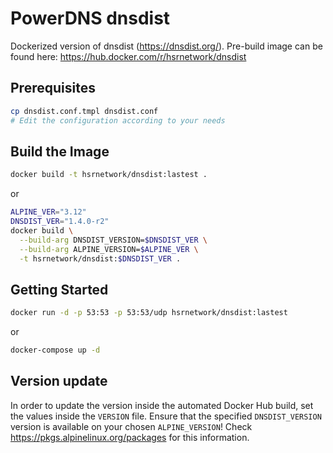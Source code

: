 # PowerDNS dnsdist
Dockerized version of dnsdist (https://dnsdist.org/). Pre-build image can be found here: https://hub.docker.com/r/hsrnetwork/dnsdist

## Prerequisites
```bash
cp dnsdist.conf.tmpl dnsdist.conf
# Edit the configuration according to your needs
```

## Build the Image
```bash
docker build -t hsrnetwork/dnsdist:lastest .
```
or
```bash
ALPINE_VER="3.12"
DNSDIST_VER="1.4.0-r2"
docker build \
  --build-arg DNSDIST_VERSION=$DNSDIST_VER \
  --build-arg ALPINE_VERSION=$ALPINE_VER \
  -t hsrnetwork/dnsdist:$DNSDIST_VER .
```

## Getting Started
```bash
docker run -d -p 53:53 -p 53:53/udp hsrnetwork/dnsdist:lastest
```
or
```bash
docker-compose up -d
```

## Version update
In order to update the version inside the automated Docker Hub build, set the values inside the `VERSION` file. Ensure that the specified `DNSDIST_VERSION` version is available on your chosen `ALPINE_VERSION`! Check https://pkgs.alpinelinux.org/packages for this information.